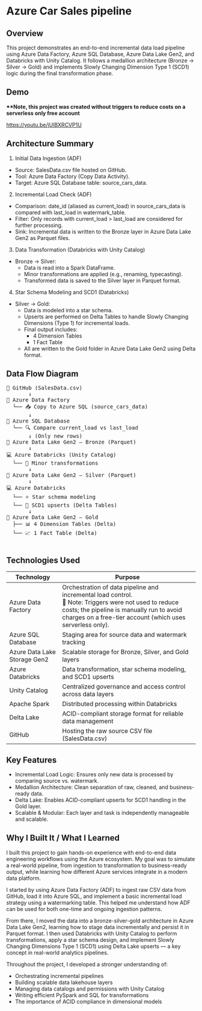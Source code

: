 # Azure Car Sales pipeline

## Overview
This project demonstrates an end-to-end incremental data load pipeline using Azure Data Factory, Azure SQL Database, Azure Data Lake Gen2, and Databricks with Unity Catalog. It follows a medallion architecture (Bronze → Silver → Gold) and implements Slowly Changing Dimension Type 1 (SCD1) logic during the final transformation phase.

## Demo
<b>**Note, this project was created without triggers to reduce costs on a serverless only free account</b>

https://youtu.be/jUlBXRCVP1U

## Architecture Summary
1. Initial Data Ingestion (ADF)
 * Source: SalesData.csv file hosted on GitHub.
 * Tool: Azure Data Factory (Copy Data Activity).
 * Target: Azure SQL Database table: source_cars_data.
2. Incremental Load Check (ADF)
 * Comparison: date_id (aliased as current_load) in source_cars_data is compared with last_load in watermark_table.
 * Filter: Only records with current_load > last_load are considered for further processing.
 * Sink: Incremental data is written to the Bronze layer in Azure Data Lake Gen2 as Parquet files.
3. Data Transformation (Databricks with Unity Catalog)
 * Bronze → Silver:
   * Data is read into a Spark DataFrame.
   * Minor transformations are applied (e.g., renaming, typecasting).
   * Transformed data is saved to the Silver layer in Parquet format.
4. Star Schema Modeling and SCD1 (Databricks)
 * Silver → Gold:
   * Data is modeled into a star schema.
   * Upserts are performed on Delta Tables to handle Slowly Changing Dimensions (Type 1) for incremental loads.
   * Final output includes:
     * 4 Dimension Tables
     * 1 Fact Table
   * All are written to the Gold folder in Azure Data Lake Gen2 using Delta format.

## Data Flow Diagram
<pre>
📂 GitHub (SalesData.csv)
       ↓
🧩 Azure Data Factory
  └── 📥 Copy to Azure SQL (source_cars_data)
       ↓
🧮 Azure SQL Database
  └── 🔍 Compare current_load vs last_load
       ↓ (Only new rows)
📁 Azure Data Lake Gen2 – Bronze (Parquet)
       ↓
💻 Azure Databricks (Unity Catalog)
  └── 🧪 Minor transformations
       ↓
📁 Azure Data Lake Gen2 – Silver (Parquet)
       ↓
💻 Azure Databricks
  └── ⭐ Star schema modeling  
  └── 🔁 SCD1 upserts (Delta Tables)
       ↓
📁 Azure Data Lake Gen2 – Gold  
  ├── 📊 4 Dimension Tables (Delta)  
  └── 📈 1 Fact Table (Delta)

</pre>


## Technologies Used
| Technology| Purpose |
| ---------------- | ------ |
|Azure Data Factory|   Orchestration of data pipeline and incremental load control.<br>🔹 Note: Triggers were not used to reduce costs; the pipeline is manually run to avoid charges on a free-tier account (which uses serverless only).|
| Azure SQL Database           |   Staging area for source data and watermark tracking   |
| Azure Data Lake Storage Gen2    |  Scalable storage for Bronze, Silver, and Gold layers   |
| Azure Databricks |  Data transformation, star schema modeling, and SCD1 upserts   |
|Unity Catalog|	Centralized governance and access control across data layers|
|Apache Spark	|Distributed processing within Databricks|
|Delta Lake	|ACID-compliant storage format for reliable data management|
|GitHub	|Hosting the raw source CSV file (SalesData.csv)|

## Key Features
 * Incremental Load Logic: Ensures only new data is processed by comparing source vs. watermark.
 * Medallion Architecture: Clean separation of raw, cleaned, and business-ready data.
 * Delta Lake: Enables ACID-compliant upserts for SCD1 handling in the Gold layer.
 * Scalable & Modular: Each layer and task is independently manageable and scalable.

## Why I Built It / What I Learned
I built this project to gain hands-on experience with end-to-end data engineering workflows using the Azure ecosystem. My goal was to simulate a real-world pipeline, from ingestion to transformation to business-ready output, while learning how different Azure services integrate in a modern data platform.

I started by using Azure Data Factory (ADF) to ingest raw CSV data from GitHub, load it into Azure SQL, and implement a basic incremental load strategy using a watermarking table. This helped me understand how ADF can be used for both one-time and ongoing ingestion patterns.

From there, I moved the data into a bronze-silver-gold architecture in Azure Data Lake Gen2, learning how to stage data incrementally and persist it in Parquet format. I then used Databricks with Unity Catalog to perform transformations, apply a star schema design, and implement Slowly Changing Dimensions Type 1 (SCD1) using Delta Lake upserts — a key concept in real-world analytics pipelines.

Throughout the project, I developed a stronger understanding of:
 * Orchestrating incremental pipelines
 * Building scalable data lakehouse layers
 * Managing data catalogs and permissions with Unity Catalog
 * Writing efficient PySpark and SQL for transformations
 * The importance of ACID compliance in dimensional models

